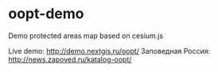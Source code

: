 oopt-demo
============

Demo protected areas map based on cesium.js


Live demo: http://demo.nextgis.ru/oopt/
Заповедная Россия: http://news.zapoved.ru/katalog-oopt/
